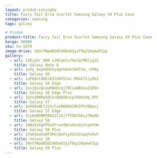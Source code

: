 ```yaml
---
layout: produk-casinghp
title: Fairy Tail Erza Scarlet Samsung Galaxy S9 Plus Case
categories: samsung
tags: galaxy

# Produk
product-title: Fairy Tail Erza Scarlet Samsung Galaxy S9 Plus Case
harga: 90000
sku: hn-5079
image-drive: 10otTWpmB5OCH6DaUIyiF9qJ2Hq4wFZyp
gallery:
  - url: 11RjaGr_6N9_xJ8CqUJufHa7glM6ljg2I
    title: Galaxy Note 8
  - url: 1nXy_4xpkEHzhy4ghkOeklAXTzm_-CPNy
    title: Galaxy S6
  - url: 1aTOdvtdKEJ83lk8VSJuc-M04I71lyXbI
    title: Galaxy S6 Edge
  - url: 1osjQxJgLmuM8mbzqj70CsaHBSnu21D5n
    title: Galaxy S6 Edge Plus
  - url: 1SYn3RNPpSOCbrQ8EODuCp7609iHq_PPC
    title: Galaxy S7
  - url: 1w9G9xWLtJjhzlaiB60DU2NhIPtYObpvj
    title: Galaxy S7 Edge
  - url: 1CyUnB5NM399J2l2SjTfFO0J5kLz7NxKb
    title: Galaxy S8
  - url: 1bNzXoSqFPVo2Frve5Wzu9oiQjVvymYhW
    title: Galaxy S8 Plus
  - url: 1FaUSmaXuNf5MssQePiyXSn1VxpqYxHxF
    title: Galaxy S9
  - url: 10otTWpmB5OCH6DaUIyiF9qJ2Hq4wFZyp
    title: Galaxy S9 Plus
---
```

